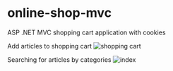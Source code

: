 # online-shop-mvc
ASP .NET MVC shopping cart application with cookies

Add articles to shopping cart
![shopping cart](https://user-images.githubusercontent.com/48454522/202914087-0102551f-af5a-4783-a2bd-2ea9c9bd40b0.jpg)

Searching for articles by categories
![index](https://user-images.githubusercontent.com/48454522/202914018-2d2fb2de-547d-46a7-94c1-3decaa234979.jpg)
